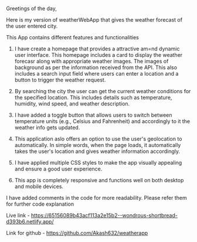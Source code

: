 Greetings of the day,

Here is my version of weatherWebApp that gives the weather forecast of the user entered city.

This App contains different features and functionalities

1. I have create a homepage that provides a attractive am=nd dynamic user interface. This homepage includes a card to display the weather forecasr along with appropriate weather images. The images of background as per the information received from the API. This also includes a search 
input field where users can enter a location and a button to trigger the weather request.

2. By searching the city the user can get the current weather conditions for the specified location. This includes details such as temperature, humidity, wind speed, and weather description.

3. I have added a toggle button that allows users to switch between temperature units (e.g., Celsius and Fahrenheit) and accordingly to it the weather info gets updated.

4. This application aslo offers an option to use the user's geolocation to automatically. In simple words, when the page loads, it automatically takes the user's location and gives weather information accordingly.

5. I have applied multiple  CSS styles to make the app visually appealing and ensure a good user experience. 

6. This app is completely responsive and functions well on both desktop and mobile devices. 

I have added comments in the code for more readability. Please refer them for further code explanation

Live link - https://65156089b43acf113a2e15b2--wondrous-shortbread-d393b6.netlify.app/

Link for github - https://github.com/Akash632/weatherapp